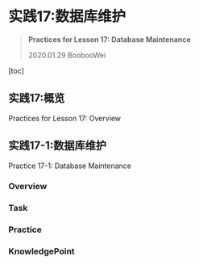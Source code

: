 # 实践17:数据库维护

> **Practices for Lesson 17: Database Maintenance**
>
> 2020.01.29 BoobooWei

[toc]

## 实践17:概览

Practices for Lesson 17: Overview

## 实践17-1:数据库维护

Practice 17-1: Database Maintenance

### Overview

### Task

### Practice

### KnowledgePoint